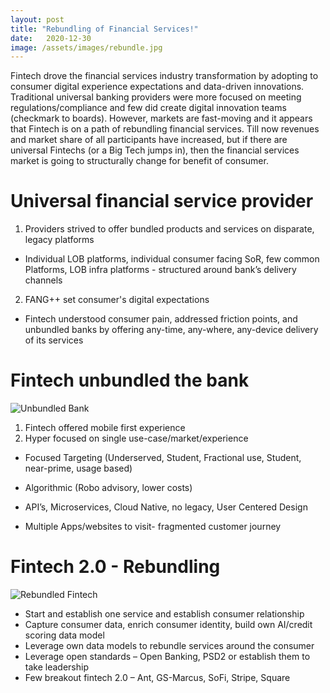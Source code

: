 ```yaml
---
layout: post
title: "Rebundling of Financial Services!"
date:   2020-12-30 
image: /assets/images/rebundle.jpg
---
```



Fintech drove the financial services industry transformation by adopting to consumer digital experience expectations and data-driven innovations. Traditional universal banking providers were more focused on meeting regulations/compliance and few did create digital innovation teams (checkmark to boards). However, markets are fast-moving and it appears that Fintech is on a path of rebundling financial services. Till now revenues and market share of all participants have increased, but if there are universal Fintechs (or a Big Tech jumps in), then the financial services market is going to structurally change for benefit of consumer.

# Universal financial service provider


1. Providers strived to offer bundled products and services on disparate, legacy platforms
* Individual LOB platforms, individual consumer facing SoR, few common Platforms, LOB infra platforms - structured around bank’s delivery channels

2. FANG++ set consumer's digital expectations
* Fintech understood consumer pain, addressed friction points, and unbundled banks by offering any-time, any-where, any-device delivery of its services

# Fintech unbundled the bank

![Unbundled Bank](../../_site/assets/images/unbundled.png)

1. Fintech offered mobile first experience
2. Hyper focused on single use-case/market/experience

+ Focused Targeting (Underserved, Student, Fractional use, Student, near-prime, usage based)

+ Algorithmic (Robo advisory, lower costs)

+ API’s, Microservices, Cloud Native, no legacy, User Centered Design

+ Multiple Apps/websites to visit- fragmented customer journey 

# Fintech 2.0 - Rebundling

![Rebundled Fintech](/digital.github.io/assets/images/ant.png)

* Start and establish one service and establish consumer relationship
* Capture consumer data, enrich consumer identity, build own AI/credit scoring data model
* Leverage own data models to rebundle services around the consumer
* Leverage open standards – Open Banking, PSD2 or establish them to take leadership
* Few breakout fintech 2.0 – Ant, GS-Marcus, SoFi, Stripe, Square
